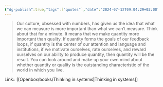 ```yaml
---
{"dg-publish":true,"tags":["quotes"],"date":"2024-07-12T09:04:29+03:00","title":"Pay Attention to What Is Important, Not Just What Is Quantifiable","modified_at":"2024-09-18T16:24:54+03:00","aliases":"Pay Attention to What Is Important, Not Just What Is Quantifiable","dg-path":"/quotes/202407120904.md","permalink":"/quotes/202407120904/","dgPassFrontmatter":true}
---
```



> Our culture, obsessed with numbers, has given us the idea that what we can measure is more important than what we can’t measure. Think about that for a minute. It means that we make quantity more important than quality. If quantity forms the goals of our feedback loops, if quantity is the center of our attention and language and institutions, if we motivate ourselves, rate ourselves, and reward ourselves on our ability to produce quantity, then quantity will be the result. You can look around and make up your own mind about whether quantity or quality is the outstanding characteristic of the world in which you live.

Link:: [[Openbox/books/Thinking in systems\|Thinking in systems]]
